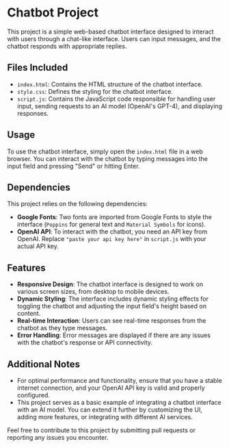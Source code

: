 # Chatbot Project

This project is a simple web-based chatbot interface designed to interact with users through a chat-like interface. Users can input messages, and the chatbot responds with appropriate replies.

## Files Included

- `index.html`: Contains the HTML structure of the chatbot interface.
- `style.css`: Defines the styling for the chatbot interface.
- `script.js`: Contains the JavaScript code responsible for handling user input, sending requests to an AI model (OpenAI's GPT-4), and displaying responses.

## Usage

To use the chatbot interface, simply open the `index.html` file in a web browser. You can interact with the chatbot by typing messages into the input field and pressing "Send" or hitting Enter.

## Dependencies

This project relies on the following dependencies:

- **Google Fonts**: Two fonts are imported from Google Fonts to style the interface (`Poppins` for general text and `Material Symbols` for icons).
- **OpenAI API**: To interact with the chatbot, you need an API key from OpenAI. Replace `"paste your api key here"` in `script.js` with your actual API key.

## Features

- **Responsive Design**: The chatbot interface is designed to work on various screen sizes, from desktop to mobile devices.
- **Dynamic Styling**: The interface includes dynamic styling effects for toggling the chatbot and adjusting the input field's height based on content.
- **Real-time Interaction**: Users can see real-time responses from the chatbot as they type messages.
- **Error Handling**: Error messages are displayed if there are any issues with the chatbot's response or API connectivity.

## Additional Notes

- For optimal performance and functionality, ensure that you have a stable internet connection, and your OpenAI API key is valid and properly configured.
- This project serves as a basic example of integrating a chatbot interface with an AI model. You can extend it further by customizing the UI, adding more features, or integrating with different AI services.

Feel free to contribute to this project by submitting pull requests or reporting any issues you encounter.

